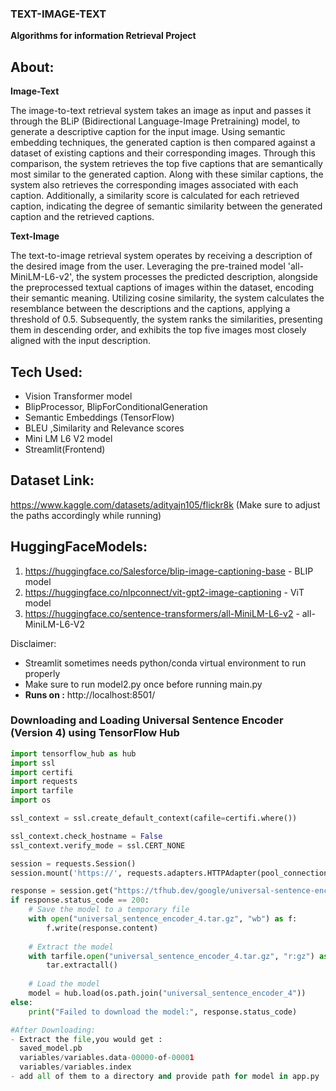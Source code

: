### TEXT-IMAGE-TEXT

**Algorithms for information Retrieval Project**

## **About:**

**Image-Text**

The image-to-text retrieval system  takes an image as input and passes it through the BLiP (Bidirectional Language-Image Pretraining) model, to generate a descriptive caption for the input image. Using semantic embedding techniques, the generated caption is then compared against a dataset of existing captions and their corresponding images. Through this comparison, the system retrieves the top five captions that are semantically most similar to the generated caption. Along with these similar captions, the system also retrieves the corresponding images associated with each caption. Additionally, a similarity score is calculated for each retrieved caption, indicating the degree of semantic similarity between the generated caption and the retrieved captions. 

**Text-Image**

The text-to-image retrieval system operates by receiving a description of the desired image from the user. Leveraging the pre-trained model 'all-MiniLM-L6-v2', the system processes the predicted description, alongside the preprocessed textual captions of images within the dataset, encoding their semantic meaning. Utilizing cosine similarity, the system calculates the resemblance between the descriptions and the captions, applying a threshold of 0.5. Subsequently, the system ranks the similarities, presenting them in descending order, and exhibits the top five images most closely aligned with the input description.



## Tech Used:
- Vision Transformer model
- BlipProcessor, BlipForConditionalGeneration
- Semantic Embeddings (TensorFlow)
- BLEU ,Similarity and Relevance scores
- Mini LM L6 V2 model
- Streamlit(Frontend)

## Dataset Link:
https://www.kaggle.com/datasets/adityajn105/flickr8k
(Make sure to adjust the paths accordingly while running)


## HuggingFaceModels:
1) https://huggingface.co/Salesforce/blip-image-captioning-base   - BLIP model
2) https://huggingface.co/nlpconnect/vit-gpt2-image-captioning    - ViT model
3) https://huggingface.co/sentence-transformers/all-MiniLM-L6-v2  - all-MiniLM-L6-V2


Disclaimer:
- Streamlit sometimes needs python/conda virtual environment to run properly
- Make sure to run model2.py once before running main.py
- **Runs on :** http://localhost:8501/


### Downloading and Loading Universal Sentence Encoder (Version 4) using TensorFlow Hub

```python
import tensorflow_hub as hub
import ssl
import certifi
import requests
import tarfile
import os

ssl_context = ssl.create_default_context(cafile=certifi.where())

ssl_context.check_hostname = False
ssl_context.verify_mode = ssl.CERT_NONE

session = requests.Session()
session.mount('https://', requests.adapters.HTTPAdapter(pool_connections=1, pool_maxsize=1, max_retries=3))

response = session.get("https://tfhub.dev/google/universal-sentence-encoder/4?tf-hub-format=compressed")
if response.status_code == 200:
    # Save the model to a temporary file
    with open("universal_sentence_encoder_4.tar.gz", "wb") as f:
        f.write(response.content)
    
    # Extract the model
    with tarfile.open("universal_sentence_encoder_4.tar.gz", "r:gz") as tar:
        tar.extractall()
    
    # Load the model
    model = hub.load(os.path.join("universal_sentence_encoder_4"))
else:
    print("Failed to download the model:", response.status_code)

#After Downloading:
- Extract the file,you would get :
  saved_model.pb
  variables/variables.data-00000-of-00001
  variables/variables.index
- add all of them to a directory and provide path for model in app.py


